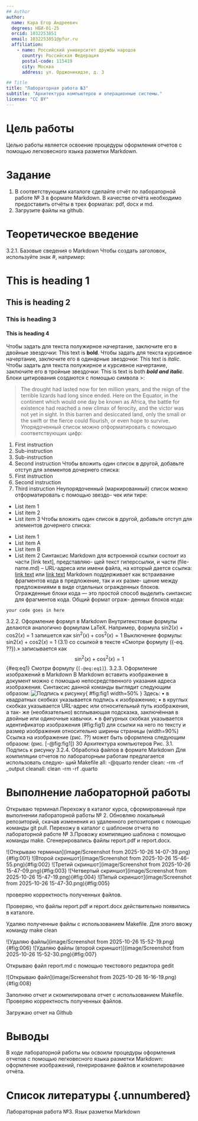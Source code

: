 ```yaml
---
## Author
author:
  name: Кара Егор Андреевич
  degrees: НБИ-01-25
  orcid: 1032253851
  email: 1032253851@pfur.ru
  affiliation:
    - name: Российский университет дружбы народов
      country: Российская Федерация
      postal-code: 115419
      city: Москва
      address: ул. Орджоникидзе, д. 3

## Title
title: "Лабораторная работа №3"
subtitle: "Архитектура компьютеров и операционные системы."
license: "CC BY"
---
```


# Цель работы

Целью работы является освоение процедуры оформления отчетов с помощью легковесного языка разметки Markdown.

# Задание

1.  В соответствующем каталоге сделайте отчёт по лабораторной работе № 3 в формате Markdown. В качестве отчёта необходимо предоставить отчёты в трех форматах: pdf, docx и md.
2.  Загрузите файлы на github.

# Теоретическое введение

3.2.1. Базовые сведения о Markdown
Чтобы создать заголовок, используйте знак #, например:
# This is heading 1
## This is heading 2
### This is heading 3
#### This is heading 4
Чтобы задать для текста полужирное начертание, заключите его в двойные звездочки:
This text is **bold**.
Чтобы задать для текста курсивное начертание, заключите его в одинарные звездочки:
This text is *italic*.
Чтобы задать для текста полужирное и курсивное начертание, заключите его в тройные
звездочки:
This is text is both ***bold and italic***.
Блоки цитирования создаются с помощью символа >:
> The drought had lasted now for ten million years, and the reign of the terrible
lizards had long since ended. Here on the Equator, in the continent which would
one day be known as Africa, the battle for existence had reached a new climax of
ferocity, and the victor was not yet in sight. In this barren and desiccated
land, only the small or the swift or the fierce could flourish, or even hope to
survive.
Упорядоченный список можно отформатировать с помощью соответствующих цифр:
1. First instruction
1. Sub-instruction
1. Sub-instruction
1. Second instruction
Чтобы вложить один список в другой, добавьте отступ для элементов дочернего списка:
1. First instruction
1. Second instruction
1. Third instruction
Неупорядоченный (маркированный) список можно отформатировать с помощью звездо-
чек или тире:
* List item 1
* List item 2
* List item 3
Чтобы вложить один список в другой, добавьте отступ для элементов дочернего списка:
- List item 1
- List item A
- List item B
- List item 2
Синтаксис Markdown для встроенной ссылки состоит из части [link text], представляю-
щей текст гиперссылки, и части (file-name.md) – URL-адреса или имени файла, на который
дается ссылка:
[link text](file-name.md)
или
[link text](http://example.com/ "Необязательная подсказка")
Markdown поддерживает как встраивание фрагментов кода в предложение, так и их разме-
щение между предложениями в виде отдельных огражденных блоков. Огражденные блоки
кода — это простой способ выделить синтаксис для фрагментов кода. Общий формат ограж-
денных блоков кода:
``` language
your code goes in here
```
3.2.2. Оформление формул в Markdown
Внутритекстовые формулы делаются аналогично формулам LaTeX. Например, формула
sin2(𝑥) + cos2(𝑥) = 1 запишется как
$\sin^2 (x) + \cos^2 (x) = 1$
Выключение формулы:
sin2(𝑥) + cos2(𝑥) = 1 (3.1)
со ссылкой в тексте «Смотри формулу ({-eq. ??}).» записывается как
$$
\sin^2 (x) + \cos^2 (x) = 1
$$ {#eq:eq1}
Смотри формулу (`[-@eq:eq1]`).
3.2.3. Оформление изображений в Markdown
В Markdown вставить изображение в документ можно с помощью непосредственного
указания адреса изображения. Синтаксис данной команды выглядит следующим образом:
![Подпись к рисунку](/путь/к/изображению.jpg "Необязательная подсказка"){ #fig:fig1
width=50% }
Здесь:
• в квадратных скобках указывается подпись к изображению;
• в круглых скобках указывается URL-адрес или относительный путь изображения, а так-
же (необязательно) всплывающая подсказка, заключённая в двойные или одиночные
кавычки.
• в фигурных скобках указывается идентификатор изображения (#fig:fig1) для ссылки
на него по тексту и размер изображения относительно ширины страницы (width=90%)
Ссылка на изображение (рис. ??) может быть оформлена следующим образом:
(рис. [-@fig:fig1])
30 Архитектура компьютеров
Рис. 3.1. Подпись к рисунку
3.2.4. Обработка файлов в формате Markdown
Для компиляции отчетов по лабораторным работам предлагается использовать следую-
щий Makefile
all:
-@quarto render
clean:
-rm -rf _output
cleanall: clean
-rm -rf .quarto


# Выполнение лабораторной работы

Открываю терминал.Перехожу в каталог курса, сформированный при выполнении лабораторной работы № 2. Обновляю локальный репозиторий, скачав изменения из удаленного репозитория с помощью команды git pull. Перехожу в каталог с шаблоном отчета по лабораторной работе № 3.Провожу компиляцию шаблона с помощью команды make. Сгенерировались файлы report.pdf и report.docx.

![Открываю терминал](image/Screenshot from 2025-10-26 14-07-39.png){#fig:001}
![Второй скриншот](image/Screenshot from 2025-10-26 15-46-55.png){#fig:002}
![Третий скриншот](image/Screenshot from 2025-10-26 15-47-09.png){#fig:003}
![Четвертый скриншот](image/Screenshot from 2025-10-26 15-47-19.png){#fig:004}
![Пятый скриншот](image/Screenshot from 2025-10-26 15-47-30.png){#fig:005}

проверяю корректность полученных файлов. 

Проверяю, что файлы report.pdf и report.docx действительно появились в каталоге.

Удаляю полученные файлы с использованием Makefile. Для этого ввожу команду make clean 

![Удаляю файлы](image/Screenshot from 2025-10-26 15-52-19.png){#fig:006}
![Удаляю файлы (второй скриншот)](image/Screenshot from 2025-10-26 15-52-30.png){#fig:007}

Открываю файл report.md c помощью текстового редактора gedit 

![Открываю файл](image/Screenshot from 2025-10-26 16-16-19.png){#fig:008}

Заполняю отчет и скомпилировала отчет с использованием Makefile. Проверяю корректность полученных файлов.

Загружаю отчет на Github


# Выводы

В ходе лабораторной работы мы освоили процедуры оформления отчетов с помощью легковесного языка разметки Markdown: оформление изображений, генерирование файлов и компелирование отчёта.

# Список литературы {.unnumbered}

Лабораторная работа №3. Язык разметки Markdown
